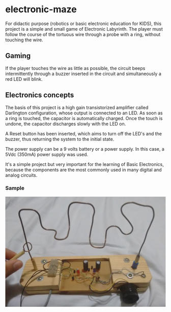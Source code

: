 # electronic-maze
For didactic purpose (robotics or basic electronic education for KIDS), this project is a simple and small game of Electronic Labyrinth. The player must follow the course of the tortuous wire through a probe with a ring, without touching the wire.

## Gaming
If the player touches the wire as little as possible, the circuit beeps intermittently through a buzzer inserted in the circuit and simultaneously a red LED will blink.

## Electronics concepts
The basis of this project is a high gain transistorized amplifier called Darlington configuration, whose output is connected to an LED. As soon as a ring is touched, the capacitor is automatically charged. Once the touch is undone, the capacitor discharges slowly with the LED on.

A Reset button has been inserted, which aims to turn off the LED's and the buzzer, thus returning the system to the initial state.

The power supply can be a 9 volts battery or a power supply. In this case, a 5Vdc (350mA) power supply was used.

It's a simple project but very important for the learning of Basic Electronics, because the components are the most commonly used in many digital and analog circuits.

### Sample

![sample](https://github.com/lucasltv/electronic-maze/blob/master/sample.png?raw=true)

